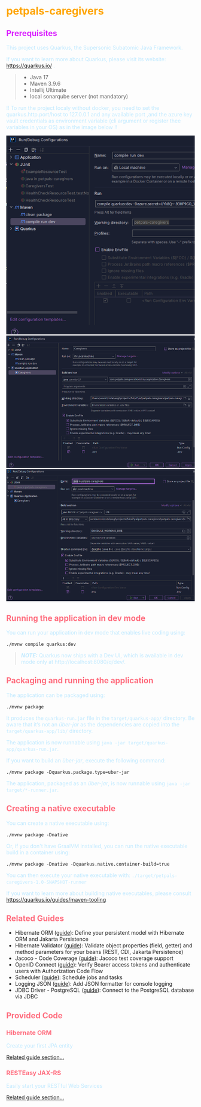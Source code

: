 <style>
r { color: Red }
o { color: Orange }
g { color: Green }
b {color: #ff6e7f}
c { color: #DA22FF}
p {color:#bfe9ff}
</style>


# <o>petpals-caregivers</o>
## <c>Prerequisites</c>
This project uses Quarkus, the Supersonic Subatomic Java Framework.

If you want to learn more about Quarkus, please visit its website: https://quarkus.io/ .
> - Java 17
> - Maven 3.9.6
> - Intellij Ultimate
> - local sonarqube server (not mandatory)

!! To run the project localy without docker, you need to set the quarkus.http.port/host to 127.0.0.1 and any available port ,and the azure key vault credentials as environment variable (cli argument or register thee variables in your OS) as in the image below !!

![Local settings example with maven](readme-resources/quarkus-local-settings-with-maven-goal.png)
![Local settings example with @QuarkusApplication run + env file](readme-resources/quarkus-local-settings-with-env-file.png)
![Local settings example with run all test in Java + env file](readme-resources/quarkus-local-settings-test-run-env-file.png)

## <b>Running the application in dev mode</b>

You can run your application in dev mode that enables live coding using:

```shell script
./mvnw compile quarkus:dev
```

> **_NOTE:_**  Quarkus now ships with a Dev UI, which is available in dev mode only at http://localhost:8080/q/dev/.

## <b>Packaging and running the application</b>

The application can be packaged using:

```shell script
./mvnw package
```

It produces the `quarkus-run.jar` file in the `target/quarkus-app/` directory.
Be aware that it’s not an _über-jar_ as the dependencies are copied into the `target/quarkus-app/lib/` directory.

The application is now runnable using `java -jar target/quarkus-app/quarkus-run.jar`.

If you want to build an _über-jar_, execute the following command:

```shell script
./mvnw package -Dquarkus.package.type=uber-jar
```

The application, packaged as an _über-jar_, is now runnable using `java -jar target/*-runner.jar`.

## <b>Creating a native executable</b>

You can create a native executable using:

```shell script
./mvnw package -Dnative
```

Or, if you don't have GraalVM installed, you can run the native executable build in a container using:

```shell script
./mvnw package -Dnative -Dquarkus.native.container-build=true
```

You can then execute your native executable with: `./target/petpals-caregivers-1.0-SNAPSHOT-runner`

If you want to learn more about building native executables, please consult https://quarkus.io/guides/maven-tooling.

## <b>Related Guides</b>

- Hibernate ORM ([guide](https://quarkus.io/guides/hibernate-orm)): Define your persistent model with Hibernate ORM and
  Jakarta Persistence
- Hibernate Validator ([guide](https://quarkus.io/guides/validation)): Validate object properties (field, getter) and
  method parameters for your beans (REST, CDI, Jakarta Persistence)
- Jacoco - Code Coverage ([guide](https://quarkus.io/guides/tests-with-coverage)): Jacoco test coverage support
- OpenID Connect ([guide](https://quarkus.io/guides/security-openid-connect)): Verify Bearer access tokens and
  authenticate users with Authorization Code Flow
- Scheduler ([guide](https://quarkus.io/guides/scheduler)): Schedule jobs and tasks
- Logging JSON ([guide](https://quarkus.io/guides/logging#json-logging)): Add JSON formatter for console logging
- JDBC Driver - PostgreSQL ([guide](https://quarkus.io/guides/datasource)): Connect to the PostgreSQL database via JDBC

## <b>Provided Code

### Hibernate ORM</b>

Create your first JPA entity

[Related guide section...](https://quarkus.io/guides/hibernate-orm)

### <b>RESTEasy JAX-RS</b>

Easily start your RESTful Web Services

[Related guide section...](https://quarkus.io/guides/getting-started#the-jax-rs-resources)
